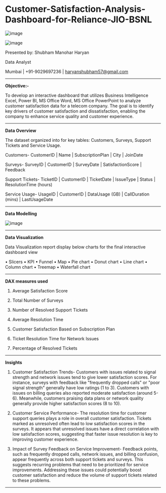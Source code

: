 # Customer-Satisfaction-Analysis-Dashboard-for-Reliance-JIO-BSNL

![image](https://github.com/user-attachments/assets/0c5f512b-0a19-4c85-91a9-db83840b4245)


![image](https://github.com/user-attachments/assets/7bc72a70-702c-460e-975e-52ff1f38a429)


Presented by:
Shubham Manohar Haryan

Data Analyst

Mumbai | +91-9029697236 | haryanshubham57@gmail.com

---

**Objective:-**

To develop an interactive dashboard that utilizes Business Intelligence Excel, Power BI, MS Office Word, MS Office PowerPoint to analyze customer satisfaction data for a telecom company. The goal is to identify key drivers of customer satisfaction and dissatisfaction, enabling the company to enhance service quality and customer experience.

---

**Data Overview**

The dataset organized into for key tables: Customers, Surveys, Support Tickets and Service Usage.

Customers- CustomerID | Name | SubscriptionPlan | City | JoinDate

Surveys- SurveyID | CustomerID | SurveyDate | SatisfactionScore | Feedback 

Support Tickets- TicketID | CustomerID | TicketDate  | IssueType | Status | ResolutionTime (hours) 

Service Usage- UsageID | CustomerID | DataUsage (GB) | CallDuration (mins) | LastUsageDate

---

**Data Modelling**

![image](https://github.com/user-attachments/assets/49f0f9dc-0272-4798-87c6-81850cfb2829)

---

**Data Visualization**

Data Visualization report display below charts for the final interactive dashboard view

• Slicers • KPI • Funnel • Map • Pie chart • Donut chart • Line chart • Column chart • Treemap • Waterfall chart

---

**DAX measures used**

1. Average Satisfaction Score
   
3. Total Number of Surveys
4. Number of Resolved Support Tickets
5. Average Resolution Time
6. Customer Satisfaction Based on Subscription Plan
7. Ticket Resolution Time for Network Issues
8. Percentage of Resolved Tickets

---

**Insights**

1) Customer Satisfaction Trends- Customers with issues related to signal strength and network issues tend to give lower satisfaction scores. For instance, surveys with feedback like "frequently dropped calls" or "poor signal strength" generally have low ratings (1 to 3). Customers with issues on billing queries also reported moderate satisfaction (around 5-6). Meanwhile, customers praising data plans or network quality generally provide higher satisfaction scores (8 to 10).

2) Customer Service Performance- The resolution time for customer support queries plays a role in overall customer satisfaction. Tickets marked as unresolved often lead to low satisfaction scores in the surveys. It appears that unresolved issues have a direct correlation with low satisfaction scores, suggesting that faster issue resolution is key to improving customer experience.

3) Impact of Survey Feedback on Service Improvement- Feedback points, such as frequently dropped calls, network issues, and billing confusion, appear frequently across both support tickets and surveys. This suggests recurring problems that need to be prioritized for service improvements. Addressing these issues could potentially boost customer satisfaction and reduce the volume of support tickets related to these problems.

---
